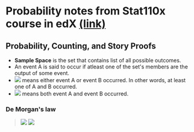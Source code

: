 # Probability notes from Stat110x course in edX [(link)](https://projects.iq.harvard.edu/stat110)

## Probability, Counting, and Story Proofs

+ **Sample Space** is the set that contains list of all possible outcomes.
+ An event A is said to occur if atleast one of the set's members are the output of some event.
+ <img src="https://render.githubusercontent.com/render/math?math=A \union B"> means either event A or event B occurred. In other words, at least one of A and B occurred.
+ <img src="https://render.githubusercontent.com/render/math?math=A \intersection B"> means both event A and event B occurred. 

### De Morgan's law
><img src="https://render.githubusercontent.com/render/math?math= (A \union B)^c = A^c \intersection B^c"> 
><img src="https://render.githubusercontent.com/render/math?math= (A \intersection B)^c = A^c \union B^c"> 

